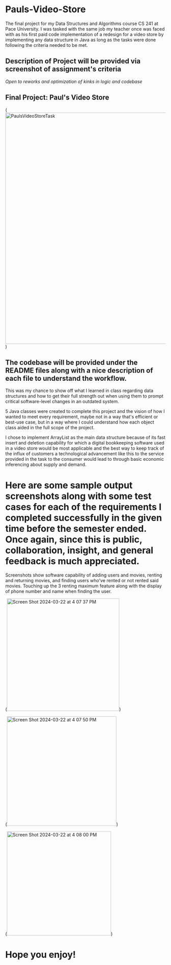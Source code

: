 # Pauls-Video-Store
The final project for my Data Structures and Algorithms course CS 241 at Pace University.  I was tasked with the same job my teacher once was faced with as his first paid code implementation of a redesign for a video store by implementing any data structure in Java as long as the tasks were done following the criteria needed to be met.

## **Description of Project will be provided via screenshot of assignment's criteria**
_Open to reworks and optimization of kinks in logic and codebase_

## **Final Project: Paul's Video Store**
(<img width="726" alt="PaulsVideoStoreTask" src="https://github.com/YaBoiDom-04/Pauls-Video-Store/assets/123392727/009b34a7-4540-4858-b54f-a22c7dd39c80">)

## The codebase will be provided under the README files along with a nice description of each file to understand the workflow.

This was my chance to show off what I learned in class regarding data structures and how to get their full strength out when using them to prompt critical software-level changes in an outdated system.

5 Java classes were created to complete this project and the vision of how I wanted to meet every requirement, maybe not in a way that's efficient or best-use case, but in a way where I could understand how each object class aided in the full scope of the project.

I chose to implement ArrayList as the main data structure because of its fast insert and deletion capability for which a digital bookkeeping software used in a video store would be most applicable and the best way to keep track of the influx of customers a technological advancement like this to the service provided in the task to the consumer would lead to through basic economic inferencing about supply and demand.

# Here are some sample output screenshots along with some test cases for each of the requirements I completed successfully in the given time before the semester ended. Once again, since this is public, collaboration, insight, and general feedback is much appreciated.
Screenshots show software capability of adding users and movies, renting and returning movies, and finding users who've rented or not rented said movies. Touching up the 3 renting maximum feature along with the display of phone number and name when finding the user.

(<img width="353" alt="Screen Shot 2024-03-22 at 4 07 37 PM" src="https://github.com/YaBoiDom-04/Pauls-Video-Store/assets/123392727/bd5fb95f-bfad-41a1-9085-43a68e1658cb">)

(<img width="344" alt="Screen Shot 2024-03-22 at 4 07 50 PM" src="https://github.com/YaBoiDom-04/Pauls-Video-Store/assets/123392727/d333a217-9841-4041-ba8e-b662bc729a37">)

(<img width="327" alt="Screen Shot 2024-03-22 at 4 08 00 PM" src="https://github.com/YaBoiDom-04/Pauls-Video-Store/assets/123392727/7bb4a3f5-519d-4eae-90b7-b1aa10de400a">)

# Hope you enjoy!
